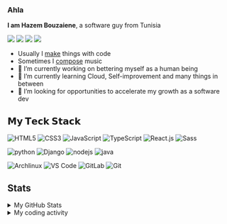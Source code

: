 ### Ahla
**I am Hazem Bouzaiene**, a software guy from Tunisia

[![](https://img.shields.io/website?color=0ab9e6&style=flat-square&up_message=hazembenbz.co&url=https%3A%2F%2Fhazembenbz.co)](https://hazembz.xyz)
[![](https://img.shields.io/badge/-@HazemBZ-%23181717?style=flat-square&logo=github)](https://github.com/HazemBZ?tab=repositories)
[![](https://img.shields.io/badge/-@HazemBZ-%231DA1F2?style=flat-square&logo=spotify&color=black&url=https%3A%2F%2Fopen.spotify.com/user/j35r279t7w4u3029jrw8m3c94/)](https://open.spotify.com/user/j35r279t7w4u3029jrw8m3c94)
[![](https://img.shields.io/badge/-@HazemBZ-%23181717?style=flat-square&logo=bandlab&color=F24534)](https://bandlab.com/hazembz)

 - Usually I [make](https://github.com/HazemBZ?tab=repositories&q=&type=public&language=&sort=) things with code
 - Sometimes I [compose](https://www.bandlab.com/hazembz) music
- 🔭 I’m currently working on bettering myself as a human being
- 🌱 I’m currently learning Cloud, Self-improvement and many things in between
- 🤔 I’m looking for opportunities to accelerate my growth as a software dev

## 𝗠𝘆 𝗧𝗲𝗰𝗸 𝗦𝘁𝗮𝗰𝗸

![HTML5](https://img.shields.io/badge/-HTML5-%23E44D27?style=flat-square&logo=html5&logoColor=ffffff)
![CSS3](https://img.shields.io/badge/-CSS3-%231572B6?style=flat-square&logo=css3)
![JavaScript](https://img.shields.io/badge/-JavaScript-%23F7DF1C?style=flat-square&logo=javascript&logoColor=000000&labelColor=%23F7DF1C&color=%23FFCE5A)
![TypeScript](https://img.shields.io/badge/-TypeScript-007ACC?style=flat-square&logo=typescript&logoColor=white)
![React.js](https://img.shields.io/badge/-React.js-%23282C34?style=flat-square&logo=react)
![Sass](https://img.shields.io/badge/-Sass-%23CC6699?style=flat-square&logo=sass&logoColor=ffffff)


![python](https://img.shields.io/badge/-Python-%23333333?style=flat-square&logo=python)
![Django](https://img.shields.io/badge/-Django-%23333333?style=flat-square&logo=django&color=092E20)
![nodejs](https://img.shields.io/badge/-NodeJS-%23333333?style=flat-square&logo=node.js)
![java](https://img.shields.io/badge/-Java-%23333333?style=flat-square&logo=java)

![Archlinux](https://img.shields.io/badge/-Archlinux-%23333333?style=flat-square&logo=archlinux&logoColor=%230F94D2)
![VS Code](https://img.shields.io/badge/-VSCode-%23007ACC?style=flat-square&logo=visual-studio-code)
![GitLab](https://img.shields.io/badge/-GitLab-FCA121?style=flat-square&logo=gitlab)
![Git](https://img.shields.io/badge/-Git-%23F05032?style=flat-square&logo=git&logoColor=%23ffffff)

## Stats
<details>
<summary>My GitHub Stats</summary>

![HazemBZ's github stats](https://github-readme-stats.vercel.app/api?username=HazemBZ&show_icons=true&theme=dracula)

</details>

<details>
    <summary>My coding activity</summary>
    <img
  src="https://github.com/HazemBZ/HazemBZ/blob/main/images/stat.svg"
  alt="Hazem Wakatime Activity"
/>
</details>
